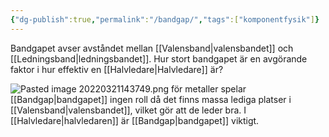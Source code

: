 ```yaml
---
{"dg-publish":true,"permalink":"/bandgap/","tags":["komponentfysik"]}
---
```



Bandgapet avser avståndet mellan [[Valensband\|valensbandet]] och [[Ledningsband\|ledningsbandet]]. Hur stort bandgapet är en avgörande faktor i hur effektiv en [[Halvledare\|Halvledare]] är?

![Pasted image 20220321143749.png](/img/user/images/Pasted%20image%2020220321143749.png)
för metaller spelar [[Bandgap\|bandgapet]] ingen roll då det finns massa lediga platser i [[Valensband\|valensbandet]], vilket gör att de leder bra. I [[Halvledare\|halvledaren]] är [[Bandgap\|bandgapet]] viktigt. 

